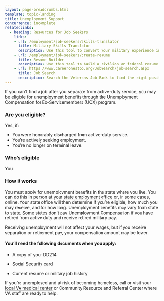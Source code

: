 ```yaml
---
layout: page-breadcrumbs.html
template: topic-landing
title: Unemployment Support
concurrence: incomplete
relatedlinks:
  - heading: Resources for Job Seekers
    links:
    - url: /employment/job-seekers/skills-translator
      title: Military Skills Translator
      description: Use this tool to convert your military experience into civilian language that hiring managers can easily understand.
    - url: /employment/job-seekers/create-resume
      title: Resume Builder
      description: Use this tool to build a civilian or federal resume.
    - url: https://www.careeronestop.org/JobSearch/job-search.aspx
      title: Job Search
      description: Search the Veterans Job Bank to find the right position for you.   
---
```


<div itemscope itemtype="http://schema.org/FAQPage">
<div itemprop="description" class="va-introtext">

If you can’t find a job after you separate from active-duty service, you may be eligible for unemployment benefits through the Unemployment Compensation for Ex-Servicemembers (UCX) program.

</div>


<div class="feature" markdown="1">
<div itemscope itemtype="http://schema.org/Question">
<h3 itemprop="name">Are you eligible?</h3>
<div itemprop="acceptedAnswer" itemscope itemtype="http://schema.org/Answer">
<div itemprop="text">

Yes, if:

- You were honorably discharged from active-duty service.
- You’re actively seeking employment.
- You’re no longer on terminal leave.

</div>
</div>
</div>

<div itemscope itemtype="http://schema.org/Question">
<h3 itemprop="name">Who’s eligible</h3>
<div itemprop="acceptedAnswer" itemscope itemtype="http://schema.org/Answer">
<div itemprop="text">

You

</div>
</div>
</div>
</div>

<div itemscope itemtype="http://schema.org/Question">
<h3 itemprop="name">How it works</h3>
<div itemprop="acceptedAnswer" itemscope itemtype="http://schema.org/Answer">
<div itemprop="text">

You must apply for unemployment benefits in the state where you live. You can do this in person at your [state employment office](http://www.servicelocator.org/OWSLinks.asp) or, in some cases, online. Your state office will then determine if you’re eligible, how much you may receive, and for how long. Unemployment benefits may vary from state to state. Some states don’t pay Unemployment Compensation if you have retired from active duty and receive retired military pay.

Receiving unemployment will not affect your wages, but if you receive separation or retirement pay, your compensation amount may be lower.

#### You’ll need the following documents when you apply:

- A copy of your DD214

- Social Security card

- Current resume or military job history

If you’re unemployed and at risk of becoming homeless, call or visit your [local VA medical center](/facilities/) or Community Resource and Referral Center where VA staff are ready to help.

</div>
</div>
</div>
</div>
